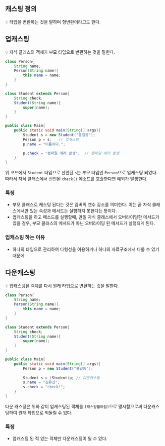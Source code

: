 ## 캐스팅 정의

<aside>
💡 타입을 변환하는 것을 말하며 형변환이라고도 한다.

</aside>

## 업캐스팅

<aside>
💡 자식 클래스의 객체가 부모 타입으로 변환하는 것을 말한다.

</aside>

```java
class Person{
	String name;
	Person(String name){
		this.name = name;
	}
}

class Student extends Person{
	String check;
	Student(String name){
		super(name);
	}
}

public class Main{
	public static void main(String[] args){
		Student s = new Student("홍길동");
		Person p = s;	// 업캐스팅
		p.name = "이름이다.";

		p.check = "컴파일 에러 발생";	// 컴파일 에러 발생
	}
}
```

위 코드에서 `Student` 타입으로 선언된 `s`는 부모 타입인 `Person`으로 업캐스팅 되었다. 따라서 자식 클래스에서 선언된 `check()` 메소드를 호출한다면 예외가 발생한다.

### 특징

- 부모 클래스로 캐스팅 된다는 것은 멤버의 갯수 감소를 의미한다. 이는 곧 자식 클래스에서만 있는 속성과 메서드는 실행하지 못한다는 뜻이다.
- 업캐스팅을 하고 메소드를 실행할때, 만일 자식 클래스에서 오버라이딩한 메서드가 있을 경우, 부모 클래스의 메서드가 아닌 오버라이딩 된 메서드가 실행되게 된다.

### 업캐스팅 하는 이유

- 하나의 타입으로 관리하여 다형성을 이용하거나 하나의 자료구조에서 다룰 수 있기 때문에

## 다운캐스팅

<aside>
💡 업캐스팅된 객체를 다시 원래 타입으로 변환하는 것을 말한다.

</aside>

```java
class Person{
	String name;
	Person(String name){
		this.name = name;
	}
}

class Student extends Person{
	String check;
	Student(String name){
		super(name);
	}
}

public class Main{
	public static void main(String[] args){
		Person p = new Student("홍길동");
        
		Student s = (Student)p;	// 다운캐스팅
		s.name = "김유신";
		s.check = "check!";
	}
}
```

다운 캐스팅은 위와 같이 업캐스팅된 객체를 `(캐스팅할타입)`으로 명시함으로써 다운캐스팅하여 원래 타입으로 되돌릴 수 있다.

### 특징

- 업캐스팅 된 적 있는 객체만 다운캐스팅이 될 수 있다.
